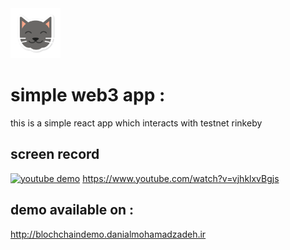 <img src="https://raw.githubusercontent.com/danial2026/simple-web3-app/main/src/assets/cat-icon.png" width="80" height="80">

# simple web3 app :
this is a simple react app which interacts with testnet rinkeby
  
## screen record
[![youtube demo](https://i.ytimg.com/vi/vjhklxvBgjs/maxresdefault.jpg)](https://www.youtube.com/watch?v=vjhklxvBgjs)
https://www.youtube.com/watch?v=vjhklxvBgjs

## demo available on :
http://blochchaindemo.danialmohamadzadeh.ir
